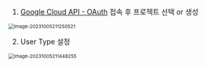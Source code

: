 1. [Google Cloud API - OAuth](https://console.cloud.google.com/projectselector2/apis/credentials/consent?supportedpurview=project) 접속 후 프로젝트 선택 or 생성

<img src="C:\Users\user\AppData\Roaming\Typora\typora-user-images\image-20231005211250521.png" alt="image-20231005211250521" style="zoom:67%;" />

2. User  Type 설정

<img src="C:\Users\user\AppData\Roaming\Typora\typora-user-images\image-20231005211448255.png" alt="image-20231005211448255" style="zoom:67%;" />